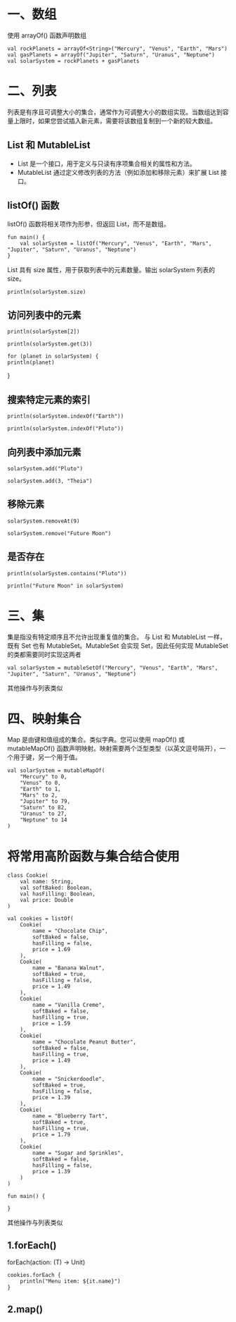 # 一、数组
使用 arrayOf() 函数声明数组

    val rockPlanets = arrayOf<String>("Mercury", "Venus", "Earth", "Mars")
    val gasPlanets = arrayOf("Jupiter", "Saturn", "Uranus", "Neptune")
    val solarSystem = rockPlanets + gasPlanets

# 二、列表
列表是有序且可调整大小的集合，通常作为可调整大小的数组实现。当数组达到容量上限时，如果您尝试插入新元素，需要将该数组复制到一个新的较大数组。

## List 和 MutableList
- List 是一个接口，用于定义与只读有序项集合相关的属性和方法。
- MutableList 通过定义修改列表的方法（例如添加和移除元素）来扩展 List 接口。

## listOf() 函数
listOf() 函数将相关项作为形参，但返回 List，而不是数组。

    fun main() {
        val solarSystem = listOf("Mercury", "Venus", "Earth", "Mars", "Jupiter", "Saturn", "Uranus", "Neptune")
    }

List 具有 size 属性，用于获取列表中的元素数量。输出 solarSystem 列表的 size。

    println(solarSystem.size)

## 访问列表中的元素

    println(solarSystem[2])

    println(solarSystem.get(3))

    for (planet in solarSystem) {
    println(planet)
}

## 搜索特定元素的索引

    println(solarSystem.indexOf("Earth"))

    println(solarSystem.indexOf("Pluto"))

## 向列表中添加元素

    solarSystem.add("Pluto")

    solarSystem.add(3, "Theia")

## 移除元素

    solarSystem.removeAt(9)

    solarSystem.remove("Future Moon")

## 是否存在

    println(solarSystem.contains("Pluto"))

    println("Future Moon" in solarSystem)

# 三、集
集是指没有特定顺序且不允许出现重复值的集合。
与 List 和 MutableList 一样，既有 Set 也有 MutableSet。MutableSet 会实现 Set，因此任何实现 MutableSet 的类都需要同时实现这两者

    val solarSystem = mutableSetOf("Mercury", "Venus", "Earth", "Mars", "Jupiter", "Saturn", "Uranus", "Neptune")

其他操作与列表类似

# 四、映射集合
Map 是由键和值组成的集合。类似字典。您可以使用 mapOf() 或 mutableMapOf() 函数声明映射。映射需要两个泛型类型（以英文逗号隔开），一个用于键，另一个用于值。

    val solarSystem = mutableMapOf(
        "Mercury" to 0,
        "Venus" to 0,
        "Earth" to 1,
        "Mars" to 2,
        "Jupiter" to 79,
        "Saturn" to 82,
        "Uranus" to 27,
        "Neptune" to 14
    )


# 将常用高阶函数与集合结合使用

    class Cookie(
        val name: String,
        val softBaked: Boolean,
        val hasFilling: Boolean,
        val price: Double
    )

    val cookies = listOf(
        Cookie(
            name = "Chocolate Chip",
            softBaked = false,
            hasFilling = false,
            price = 1.69
        ),
        Cookie(
            name = "Banana Walnut",
            softBaked = true,
            hasFilling = false,
            price = 1.49
        ),
        Cookie(
            name = "Vanilla Creme",
            softBaked = false,
            hasFilling = true,
            price = 1.59
        ),
        Cookie(
            name = "Chocolate Peanut Butter",
            softBaked = false,
            hasFilling = true,
            price = 1.49
        ),
        Cookie(
            name = "Snickerdoodle",
            softBaked = true,
            hasFilling = false,
            price = 1.39
        ),
        Cookie(
            name = "Blueberry Tart",
            softBaked = true,
            hasFilling = true,
            price = 1.79
        ),
        Cookie(
            name = "Sugar and Sprinkles",
            softBaked = false,
            hasFilling = false,
            price = 1.39
        )
    )

    fun main() {

    }

其他操作与列表类似

## 1.forEach()
forEach(action: (T) -> Unit)

    cookies.forEach {
        println("Menu item: ${it.name}")
    }

## 2.map()
